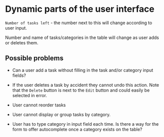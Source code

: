 # Dynamic parts of the user interface

`Number of tasks left` - the number next to this will change according to user input.

Number and name of tasks/categories in the table will change as user adds or deletes them.

## Possible problems

- Can a user add a task without filling in the task and/or category input fields?

- If the user deletes a task by accident they cannot undo this action. Note that the `Delete` button is next to the `Edit` button and could easily be selected in error.

- User cannot reorder tasks

- User cannot display or group tasks by category.

- User has to type category in input field each time. Is there a way for the form to offer autocomplete once a category exists on the table?


